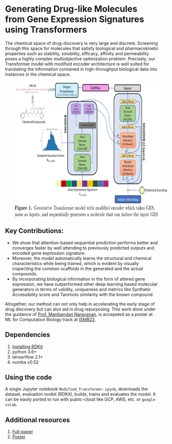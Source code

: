 # Generating Drug-like Molecules from Gene Expression Signatures using Transformers

The chemical space of drug-discovery is very large and discrete. Screening through this space for molecules that satisfy biological and pharmacokinetic properties such as stability, solubility, efficacy, affinity and permeability poses a highly complex multiobjective optimization problem. Precisely, our Transformer model with modified encoder architecture is well suited for translating the information contained in high-throughput biological data into instances in the chemical space. 

<img src='/images/Transformer_Architecture.PNG' align="center" width="800" height="450" style="vertical-align:left;margin:0px 30px">

## Key Contributions:
* We show that attention-based sequential prediction performs better and converges faster by well attending to previously predicted outputs and encoded gene expression signature.
* Moreover, the model automatically learns the structural and chemical characteristics while being trained, which is evident by visually inspecting the common scaffolds in the generated and the actual compounds.
* By incorporating biological information in the form of altered gene expression, we have outperformed other deep learning based molecular generators in terms of validity, uniqueness and metrics like Synthetic Accessibility score and Tanimoto similarity with the known compound

Altogether, our method can not only help in accelerating the early stage of drug discovery but can also aid in drug repurposing. This work done under the guidance of [Prof. Manikandan Narayanan](http://maninarayanan.com/index.html), is accepeted as a poster at ML for Computation Biology track at [ISMB22](https://www.iscb.org/ismb2022).

## Dependencies
1. [Installing RDKit](https://www.rdkit.org/docs/GettingStartedInPython.html)
2. python 3.6+
3. tensorflow 2.1+
4. numba v0.52

## Using the code
A single Jupyter notebook `Modified_Transformer.ipynb`, downloads the dataset, evaluation toolkit (RDKit), builds, trains and evaluates the model. It can be easily ported to run with public-cloud like GCP, AWS, etc. or `google-colab`.

## Additional resources
1. [Full-paper](https://drive.google.com/file/d/1vX8XD287tBKwLgkcCn0zyrv7pLX4lqhA/view?usp=sharing)
2. [Poster](https://iscb.junolive.co/ismb2022/library/search/ismb2022_poster_751)
